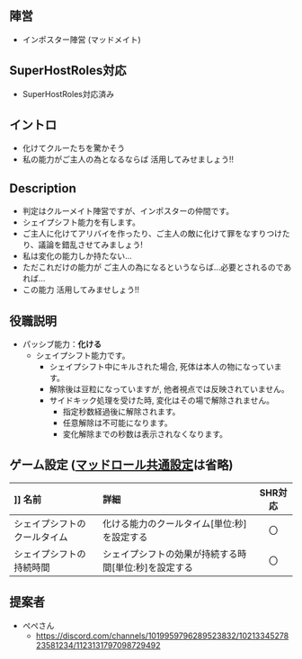 ## 陣営
- インポスター陣営 (マッドメイト)

## SuperHostRoles対応
- SuperHostRoles対応済み

## イントロ
- 化けてクルーたちを驚かそう
- 私の能力がご主人の為となるならば 活用してみせましょう!!

## Description
- 判定はクルーメイト陣営ですが、インポスターの仲間です。
- シェイプシフト能力を有します。
- ご主人に化けてアリバイを作ったり、ご主人の敵に化けて罪をなすりつけたり、議論を錯乱させてみましょう!
- 私は変化の能力しか持たない...
- ただこれだけの能力が ご主人の為になるというならば...必要とされるのであれば...
- この能力 活用してみませしょう!!

## 役職説明
- パッシブ能力：**化ける**
  - シェイプシフト能力です。
    - シェイプシフト中にキルされた場合, 死体は本人の物になっています。
    - 解除後は豆粒になっていますが, 他者視点では反映されていません。
    - サイドキック処理を受けた時, 変化はその場で解除されません。
      - 指定秒数経過後に解除されます。
      - 任意解除は不可能になります。
      - 変化解除までの秒数は表示されなくなります。


## ゲーム設定 ([マッドロール共通設定]([[マッドメイト＆ジャッカルフレンズ役職#マッドメイト及びジャッカルフレンズの共通設定)は省略)
|]] 名前 | 詳細 | SHR対応 |
| :-- | :-- | :--: |
| シェイプシフトのクールタイム | 化ける能力のクールタイム[単位:秒]を設定する | 〇 |
| シェイプシフトの持続時間 | シェイプシフトの効果が持続する時間[単位:秒]を設定する | 〇 |

## 提案者
- ぺぺさん
  - https://discord.com/channels/1019959796289523832/1021334527823581234/1123131797098729492
